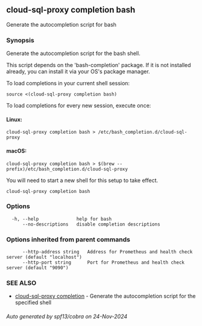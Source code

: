 ## cloud-sql-proxy completion bash

Generate the autocompletion script for bash

### Synopsis

Generate the autocompletion script for the bash shell.

This script depends on the 'bash-completion' package.
If it is not installed already, you can install it via your OS's package manager.

To load completions in your current shell session:

	source <(cloud-sql-proxy completion bash)

To load completions for every new session, execute once:

#### Linux:

	cloud-sql-proxy completion bash > /etc/bash_completion.d/cloud-sql-proxy

#### macOS:

	cloud-sql-proxy completion bash > $(brew --prefix)/etc/bash_completion.d/cloud-sql-proxy

You will need to start a new shell for this setup to take effect.


```
cloud-sql-proxy completion bash
```

### Options

```
  -h, --help              help for bash
      --no-descriptions   disable completion descriptions
```

### Options inherited from parent commands

```
      --http-address string   Address for Prometheus and health check server (default "localhost")
      --http-port string      Port for Prometheus and health check server (default "9090")
```

### SEE ALSO

* [cloud-sql-proxy completion](cloud-sql-proxy_completion.md)	 - Generate the autocompletion script for the specified shell

###### Auto generated by spf13/cobra on 24-Nov-2024
